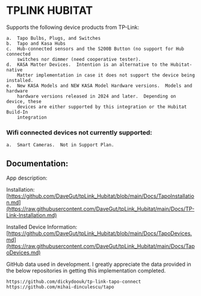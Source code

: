 # TPLINK HUBITAT
Supports the following device products from TP-Link:

	a.	Tapo Bulbs, Plugs, and Switches
 	b.	Tapo and Kasa Hubs
  	c.	Hub-connected sensors and the S200B Button (no support for Hub connected
   		switches nor dimmer (need cooperative tester).
    d.	KASA Matter Devices.  Intention is an alternative to the Hubitat-native
      	Matter implementation in case it does not support the device being installed.
	e.	New KASA Models and NEW KASA Model Hardware versions.  Models and hardware
 		hardware versions released in 2024 and later.  Depending on device, these
   		devices are either supported by this integration or the Hubitat Build-In
     	integration

### Wifi connected devices not currently supported:
	a.	Smart Cameras.  Not in Support Plan.

## Documentation:

App description:  

Installation: [https://github.com/DaveGut/tpLink_Hubitat/blob/main/Docs/TapoInstallation.md](https://raw.githubusercontent.com/DaveGut/tpLink_Hubitat/main/Docs/TP-Link-Installation.md)

Installed Device Information: [https://github.com/DaveGut/tpLink_Hubitat/blob/main/Docs/TapoDevices.md](https://raw.githubusercontent.com/DaveGut/tpLink_Hubitat/main/Docs/TapoDevices.md)

GitHub data used in development.  I greatly appreciate the data provided in the below repositories in getting this implementation completed.

	https://github.com/dickydoouk/tp-link-tapo-connect
	https://github.com/mihai-dinculescu/tapo
 
